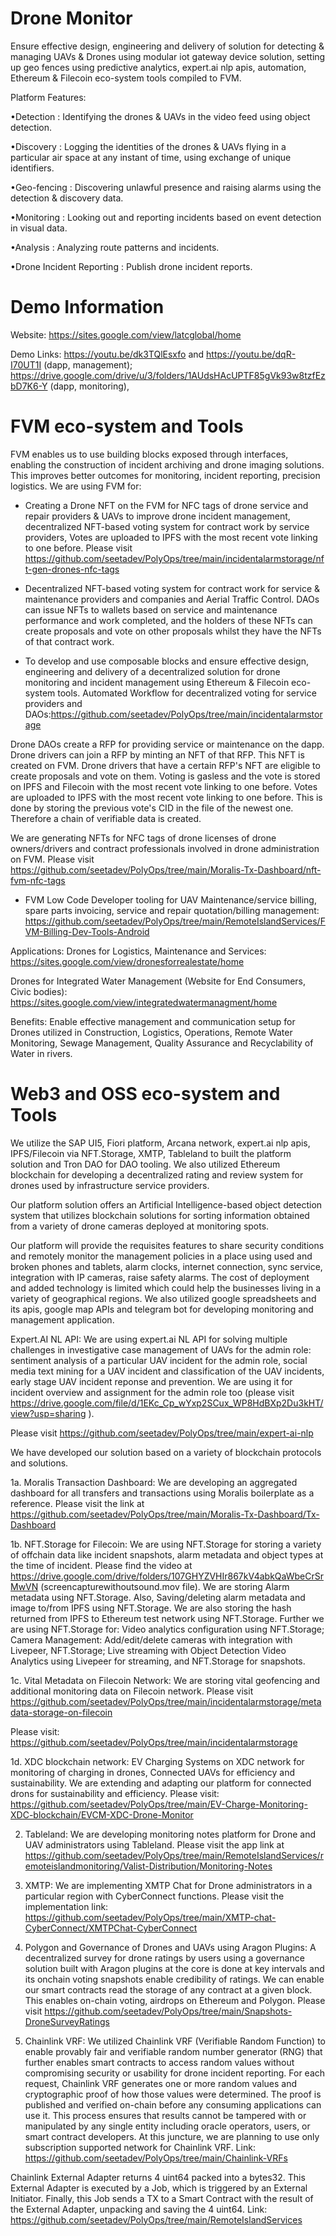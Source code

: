 # Drone Monitor

Ensure effective design, engineering and delivery of solution for detecting & managing UAVs & Drones using modular iot gateway device solution, setting up geo fences using predictive analytics, expert.ai nlp apis, automation, Ethereum & Filecoin eco-system tools compiled to FVM.

Platform Features:

•Detection : Identifying the drones & UAVs in the video feed using object detection.

•Discovery : Logging the identities of the drones & UAVs flying in a particular air space at any instant of time, using exchange of unique identifiers.

•Geo-fencing : Discovering unlawful presence and raising alarms using the detection & discovery data.

•Monitoring : Looking out and reporting incidents based on event detection in visual data.

•Analysis : Analyzing route patterns and incidents.

•Drone Incident Reporting : Publish drone incident reports.

# Demo Information

Website: https://sites.google.com/view/latcglobal/home

Demo Links: https://youtu.be/dk3TQlEsxfo and https://youtu.be/dqR-I70UT1I (dapp, management); https://drive.google.com/drive/u/3/folders/1AUdsHAcUPTF85gVk93w8tzfEzbD7K6-Y (dapp, monitoring),


# FVM eco-system and Tools

FVM enables us to use building blocks exposed through interfaces, enabling the construction of incident archiving and drone imaging solutions. This improves better outcomes for monitoring, incident reporting, precision logistics. We are using FVM for:

- Creating a Drone NFT on the FVM for NFC tags of drone service and repair providers & UAVs to improve drone incident management, decentralized NFT-based voting system for contract work by service providers, Votes are uploaded to IPFS with the most recent vote linking to one before. Please visit https://github.com/seetadev/PolyOps/tree/main/incidentalarmstorage/nft-gen-drones-nfc-tags

- Decentralized NFT-based voting system for contract work for service & maintenance providers and companies and Aerial Traffic Control. DAOs can issue NFTs to wallets based on service and maintenance performance and work completed, and the holders of these NFTs can create proposals and vote on other proposals whilst they have the NFTs of that contract work. 

- To develop and use composable blocks and ensure effective design, engineering and delivery of a decentralized solution for drone monitoring and incident management using Ethereum & Filecoin eco-system tools. Automated Workflow for decentralized voting for service providers and DAOs:https://github.com/seetadev/PolyOps/tree/main/incidentalarmstorage

Drone DAOs create a RFP for providing service or maintenance on the dapp.
Drone drivers can join a RFP by minting an NFT of that RFP. This NFT is created on FVM.
Drone drivers that have a certain RFP's NFT are eligible to create proposals and vote on them.
Voting is gasless and the vote is stored on IPFS and Filecoin with the most recent vote linking to one before.
Votes are uploaded to IPFS with the most recent vote linking to one before. This is done by storing the previous vote's CID in the file of the newest one. Therefore a chain of verifiable data is created. 

We are generating NFTs for NFC tags of drone licenses of drone owners/drivers and contract professionals involved in drone administration on FVM. Please visit https://github.com/seetadev/PolyOps/tree/main/Moralis-Tx-Dashboard/nft-fvm-nfc-tags

- FVM Low Code Developer tooling for UAV Maintenance/service billing, spare parts invoicing, service and repair quotation/billing management: https://github.com/seetadev/PolyOps/tree/main/RemoteIslandServices/FVM-Billing-Dev-Tools-Android 



Applications: Drones for Logistics, Maintenance and Services: https://sites.google.com/view/dronesforrealestate/home

Drones for Integrated Water Management (Website for End Consumers, Civic bodies): https://sites.google.com/view/integratedwatermanagment/home

Benefits: Enable effective management and communication setup for Drones utilized in Construction, Logistics, Operations, Remote Water Monitoring, Sewage Management, Quality Assurance and Recyclability of Water in rivers.


# Web3 and OSS eco-system and Tools

We utilize the SAP UI5, Fiori platform, Arcana network, expert.ai nlp apis, IPFS/Filecoin via NFT.Storage, XMTP, Tableland to built the platform solution and Tron DAO for DAO tooling. We also utilized Ethereum blockchain for developing a decentralized rating and review system for drones used by infrastructure service providers. 

Our platform solution offers an Artificial Intelligence-based object detection system that utilizes blockchain solutions for sorting information obtained from a variety of drone cameras deployed at monitoring spots.

Our platform will provide the requisites features to share security conditions and remotely monitor the management policies in a place using used and broken phones and tablets, alarm clocks, internet connection, sync service, integration with IP cameras, raise safety alarms. The cost of deployment and added technology is limited which could help the businesses living in a variety of geographical regions. We also utilized google spreadsheets and its apis, google map APIs and telegram bot for developing monitoring and management application.

Expert.AI NL API: We are using expert.ai NL API for solving multiple challenges in investigative case management of UAVs for the admin role: sentiment analysis of a particular UAV incident for the admin role, social media text mining for a UAV incident and classification of the UAV incidents, early stage UAV incident reponse and prevention. We are using it for incident overview and assignment for the admin role too (please visit https://drive.google.com/file/d/1EKc_Cp_wYxp2SCux_WP8HdBXp2Du3kHT/view?usp=sharing ).

Please visit https://github.com/seetadev/PolyOps/tree/main/expert-ai-nlp

We have developed our solution based on a variety of blockchain protocols and solutions.

1a. Moralis Transaction Dashboard: We are developing an aggregated dashboard for all transfers and transactions using Moralis boilerplate as a reference.
Please visit the link at https://github.com/seetadev/PolyOps/tree/main/Moralis-Tx-Dashboard/Tx-Dashboard

1b. NFT.Storage for Filecoin: We are using NFT.Storage for storing a variety of offchain data like incident snapshots, alarm metadata and object types at the time of incident. Please find the video at https://drive.google.com/drive/folders/107GHYZVHIr867kV4abkQaWbeCrSrMwVN (screencapturewithoutsound.mov file). We are storing Alarm metadata using NFT.Storage. Also, Saving/deleting alarm metadata and image to/from IPFS using NFT.Storage. We are also storing the hash returned from IPFS to Ethereum test network using NFT.Storage. Further we are using NFT.Storage for: Video analytics configuration using NFT.Storage; Camera Management: Add/edit/delete cameras with integration with Livepeer, NFT.Storage; Live streaming with Object Detection Video Analytics using Livepeer for streaming, and NFT.Storage for snapshots.

1c. Vital Metadata on Filecoin Network: We are storing vital geofencing and additional monitoring data on Filecoin network. Please visit https://github.com/seetadev/PolyOps/tree/main/incidentalarmstorage/metadata-storage-on-filecoin 

Please visit: https://github.com/seetadev/PolyOps/tree/main/incidentalarmstorage

1d. XDC blockchain network: EV Charging Systems on XDC network for monitoring of charging in drones, Connected UAVs for efficiency and sustainability. We are extending and adapting our platform for connected drons for sustainability and efficiency. Please visit: https://github.com/seetadev/PolyOps/tree/main/EV-Charge-Monitoring-XDC-blockchain/EVCM-XDC-Drone-Monitor


2. Tableland: We are developing monitoring notes platform for Drone and UAV administrators using Tableland. Please visit the app link at https://github.com/seetadev/PolyOps/tree/main/RemoteIslandServices/remoteislandmonitoring/Valist-Distribution/Monitoring-Notes

3. XMTP: We are implementing XMTP Chat for Drone administrators in a particular region with CyberConnect functions. Please visit the implementation link: https://github.com/seetadev/PolyOps/tree/main/XMTP-chat-CyberConnect/XMTPChat-CyberConnect

4. Polygon and Governance of Drones and UAVs using Aragon Plugins: A decentralized survey for drone ratings by users using a governance solution built with Aragon plugins at the core is done at key intervals and its onchain voting snapshots enable credibility of ratings. We can enable our smart contracts read the storage of any contract at a given block. This enables on-chain voting, airdrops on Ethereum and Polygon. Please visit https://github.com/seetadev/PolyOps/tree/main/Snapshots-DroneSurveyRatings

5. Chainlink VRF: We utilized Chainlink VRF (Verifiable Random Function) to enable provably fair and verifiable random number generator (RNG) that further enables smart contracts to access random values without compromising security or usability for drone incident reporting. For each request, Chainlink VRF generates one or more random values and cryptographic proof of how those values were determined. The proof is published and verified on-chain before any consuming applications can use it. This process ensures that results cannot be tampered with or manipulated by any single entity including oracle operators, users, or smart contract developers. At this juncture, we are planning to use only subscription supported network for Chainlink VRF. Link: https://github.com/seetadev/PolyOps/tree/main/Chainlink-VRFs

Chainlink External Adapter returns 4 uint64 packed into a bytes32. This External Adapter is executed by a Job, which is triggered by an External Initiator. Finally, this Job sends a TX to a Smart Contract with the result of the External Adapter, unpacking and saving the 4 uint64. Link: https://github.com/seetadev/PolyOps/tree/main/RemoteIslandServices
